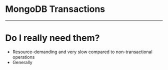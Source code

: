# MongoDB Transactions

---

# Do I really need them?
* Resource-demanding and very slow compared to non-transactional operations
* Generally 